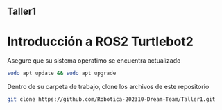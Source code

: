## Taller1

# Introducción a ROS2 Turtlebot2
 
Asegure que su sistema operatimo se encuentra actualizado

```sh
sudo apt update && sudo apt upgrade
```

Dentro de su carpeta de trabajo, clone los archivos de este repositorio

```sh
git clone https://github.com/Robotica-202310-Dream-Team/Taller1.git
```

